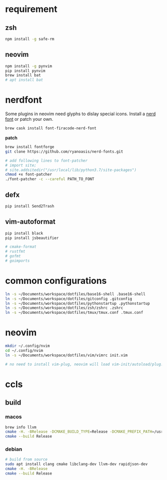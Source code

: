 # requirement
## zsh
```bash
npm install -g safe-rm
```

## neovim
```bash
npm install -g pynvim
pip install pynvim
brew install bat
# apt install bat
```

# nerdfont
Some plugins in neovim need glyphs to dislay special icons. Install a [nerd font](https://github.com/ryanoasis/nerd-fonts) or patch your own.

```bash
brew cask install font-firacode-nerd-font
```

**patch**
```bash
brew install fontforge
git clone https://github.com/ryanoasis/nerd-fonts.git

# add following lines to font-patcher
# import site;
# site.addsitedir("/usr/local/lib/python3.7/site-packages")
chmod +x font-patcher
./font-patcher -c --careful PATH_TO_FONT
```

## defx
```bash
pip install Send2Trash
```

## vim-autoformat
```bash
pip install black
pip install jsbeautifier

# cmake-format
# rustfmt
# gofmt
# goimports
```

# common configurations
```bash
ln -s ~/Documents/workspace/dotfiles/base16-shell .base16-shell
ln -s ~/Documents/workspace/dotfiles/gitconfig .gitconfig
ln -s ~/Documents/workspace/dotfiles/pythonstartup .pythonstartup
ln -s ~/Documents/workspace/dotfiles/zsh/zshrc .zshrc
ln -s ~/Documents/workspace/dotfiles/tmux/tmux.conf .tmux.conf
```

# neovim
```bash
mkdir ~/.config/nvim
cd ~/.config/nvim
ln -s ~/Documents/workspace/dotfiles/vim/vimrc init.vim

# no need to install vim-plug, neovim will load vim-init/autoload/plug.vim automatically.
```

# ccls
## build
### macos
```bash
brew info llvm
cmake -H. -BRelease -DCMAKE_BUILD_TYPE=Release -DCMAKE_PREFIX_PATH=/usr/local/Cellar/llvm/<Your Version>/lib/cmake
cmake --build Release
```

### debian
```bash
# build from source
sudo apt install clang cmake libclang-dev llvm-dev rapidjson-dev
cmake -H. -BRelease
cmake --build Release
```

